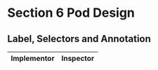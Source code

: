 # Section 6 Pod Design

## Label, Selectors and Annotation



Implementor  								 	| Inspector
------------------------------------  	| -------------
